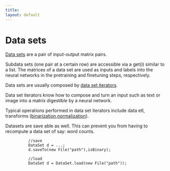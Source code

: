 ```yaml
---
title: 
layout: default
---
```


Data sets
====================================

[Data sets](../org/deeplearning4j/datasets/DataSet.html) are a pair of input-output matrix pairs. 

Subdata sets (one pair at a certain row) are accessible via a get(i) similar to a list. The matrices of a data set are used as inputs and labels into the neural networks in the pretraining and finetuning steps, respectively.

Data sets are usually composed by [data set iterators](../com/ccc/deeplearning/datasets/iterator/DataSetIterator.html).

Data set iterators know how to compose and turn an input such as text or image into a matrix digestible by a neural network.

Typical operations performed in data set iterators include data etl, transforms ([binarization](../glossary.html#binarization),[normalization](../glossary.html#normalization)).


Datasets are save able as well. This can prevent you from having to recompute a data set of say: word counts.

              //save
              DataSet d = ...;
              d.saveTo(new File("path"),isBinary);

              //load
              DataSet d = DataSet.load(new File("path"));